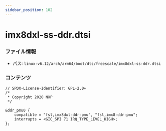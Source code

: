 ```yaml
---
sidebar_position: 102
---
```

# imx8dxl-ss-ddr.dtsi

### ファイル情報

- パス: `linux-v6.12/arch/arm64/boot/dts/freescale/imx8dxl-ss-ddr.dtsi`

### コンテンツ

```dtsi
// SPDX-License-Identifier: GPL-2.0+
/*
 * Copyright 2020 NXP
 */

&ddr_pmu0 {
	compatible = "fsl,imx8dxl-ddr-pmu", "fsl,imx8-ddr-pmu";
	interrupts = <GIC_SPI 71 IRQ_TYPE_LEVEL_HIGH>;
};

```

